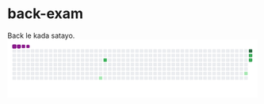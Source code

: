 # back-exam
Back le kada satayo.
![Snake gif](https://github.com/sandesh-dot/back-exam/blob/main/output/github-contribution-grid-snake.gif)
